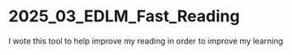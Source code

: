 # 2025_03_EDLM_Fast_Reading
I wote this tool to help improve my reading in order to improve my learning
